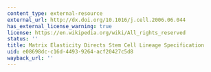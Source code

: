 ```yaml
---
content_type: external-resource
external_url: http://dx.doi.org/10.1016/j.cell.2006.06.044
has_external_license_warning: true
license: https://en.wikipedia.org/wiki/All_rights_reserved
status: ''
title: Matrix Elasticity Directs Stem Cell Lineage Specification
uid: e08698dc-c16d-4493-9264-acf20427c5d8
wayback_url: ''
---
```


